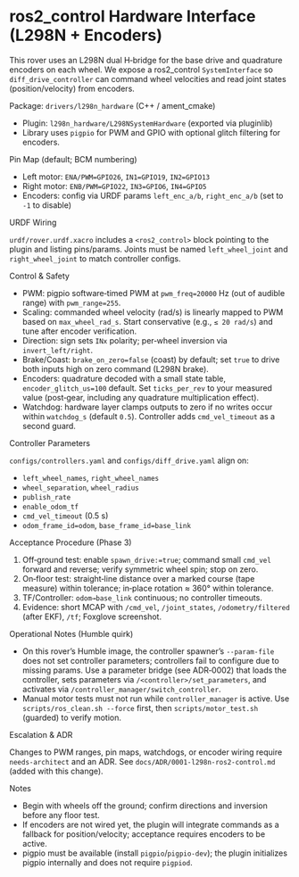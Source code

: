 # ros2_control Hardware Interface (L298N + Encoders)

This rover uses an L298N dual H‑bridge for the base drive and quadrature encoders on each wheel. We expose a ros2_control `SystemInterface` so `diff_drive_controller` can command wheel velocities and read joint states (position/velocity) from encoders.

Package: `drivers/l298n_hardware` (C++ / ament_cmake)

- Plugin: `l298n_hardware/L298NSystemHardware` (exported via pluginlib)
- Library uses `pigpio` for PWM and GPIO with optional glitch filtering for encoders.

Pin Map (default; BCM numbering)

- Left motor: `ENA/PWM=GPIO26`, `IN1=GPIO19`, `IN2=GPIO13`
- Right motor: `ENB/PWM=GPIO22`, `IN3=GPIO6`, `IN4=GPIO5`
- Encoders: config via URDF params `left_enc_a/b`, `right_enc_a/b` (set to `-1` to disable)

URDF Wiring

`urdf/rover.urdf.xacro` includes a `<ros2_control>` block pointing to the plugin and listing pins/params. Joints must be named `left_wheel_joint` and `right_wheel_joint` to match controller configs.

Control & Safety

- PWM: pigpio software‑timed PWM at `pwm_freq=20000` Hz (out of audible range) with `pwm_range=255`.
- Scaling: commanded wheel velocity (rad/s) is linearly mapped to PWM based on `max_wheel_rad_s`. Start conservative (e.g., `≤ 20 rad/s`) and tune after encoder verification.
- Direction: sign sets `INx` polarity; per‑wheel inversion via `invert_left/right`.
- Brake/Coast: `brake_on_zero=false` (coast) by default; set `true` to drive both inputs high on zero command (L298N brake).
- Encoders: quadrature decoded with a small state table, `encoder_glitch_us=100` default. Set `ticks_per_rev` to your measured value (post‑gear, including any quadrature multiplication effect).
- Watchdog: hardware layer clamps outputs to zero if no writes occur within `watchdog_s` (default `0.5`). Controller adds `cmd_vel_timeout` as a second guard.

Controller Parameters

`configs/controllers.yaml` and `configs/diff_drive.yaml` align on:

- `left_wheel_names`, `right_wheel_names`
- `wheel_separation`, `wheel_radius`
- `publish_rate`
- `enable_odom_tf`
- `cmd_vel_timeout` (0.5 s)
- `odom_frame_id=odom`, `base_frame_id=base_link`

Acceptance Procedure (Phase 3)

1) Off‑ground test: enable `spawn_drive:=true`; command small `cmd_vel` forward and reverse; verify symmetric wheel spin; stop on zero.
2) On‑floor test: straight‑line distance over a marked course (tape measure) within tolerance; in‑place rotation ≈ 360° within tolerance.
3) TF/Controller: `odom→base_link` continuous; no controller timeouts.
4) Evidence: short MCAP with `/cmd_vel`, `/joint_states`, `/odometry/filtered` (after EKF), `/tf`; Foxglove screenshot.

Operational Notes (Humble quirk)

- On this rover’s Humble image, the controller spawner’s `--param-file` does not set controller parameters; controllers fail to configure due to missing params. Use a parameter bridge (see ADR‑0002) that loads the controller, sets parameters via `/<controller>/set_parameters`, and activates via `/controller_manager/switch_controller`.
- Manual motor tests must not run while `controller_manager` is active. Use `scripts/ros_clean.sh --force` first, then `scripts/motor_test.sh` (guarded) to verify motion.

Escalation & ADR

Changes to PWM ranges, pin maps, watchdogs, or encoder wiring require `needs-architect` and an ADR. See `docs/ADR/0001-l298n-ros2-control.md` (added with this change).

Notes

- Begin with wheels off the ground; confirm directions and inversion before any floor test.
- If encoders are not wired yet, the plugin will integrate commands as a fallback for position/velocity; acceptance requires encoders to be active.
- pigpio must be available (install `pigpio`/`pigpio-dev`); the plugin initializes pigpio internally and does not require `pigpiod`.
